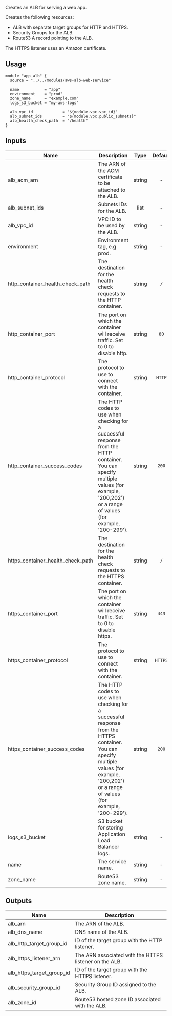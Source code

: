 Creates an ALB for serving a web app.

Creates the following resources:

* ALB with separate target groups for HTTP and HTTPS.
* Security Groups for the ALB.
* Route53 A record pointing to the ALB.

The HTTPS listener uses an Amazon certificate.

## Usage

```hcl
module "app_alb" {
  source = "../../modules/aws-alb-web-service"

  name           = "app"
  environment    = "prod"
  zone_name      = "example.com"
  logs_s3_bucket = "my-aws-logs"

  alb_vpc_id             = "${module.vpc.vpc_id}"
  alb_subnet_ids         = "${module.vpc.public_subnets}"
  alb_health_check_path  = "/health"
}
```


## Inputs

| Name | Description | Type | Default | Required |
|------|-------------|:----:|:-----:|:-----:|
| alb_acm_arn | The ARN of the ACM certificate to be attached to the ALB. | string | - | yes |
| alb_subnet_ids | Subnets IDs for the ALB. | list | - | yes |
| alb_vpc_id | VPC ID to be used by the ALB. | string | - | yes |
| environment | Environment tag, e.g prod. | string | - | yes |
| http_container_health_check_path | The destination for the health check requests to the HTTP container. | string | `/` | no |
| http_container_port | The port on which the container will receive traffic. Set to 0 to disable http. | string | `80` | no |
| http_container_protocol | The protocol to use to connect with the container. | string | `HTTP` | no |
| http_container_success_codes | The HTTP codes to use when checking for a successful response from the HTTP container. You can specify multiple values (for example, '200,202') or a range of values (for example, '200-299'). | string | `200` | no |
| https_container_health_check_path | The destination for the health check requests to the HTTPS container. | string | `/` | no |
| https_container_port | The port on which the container will receive traffic. Set to 0 to disable https. | string | `443` | no |
| https_container_protocol | The protocol to use to connect with the container. | string | `HTTPS` | no |
| https_container_success_codes | The HTTP codes to use when checking for a successful response from the HTTPS container. You can specify multiple values (for example, '200,202') or a range of values (for example, '200-299'). | string | `200` | no |
| logs_s3_bucket | S3 bucket for storing Application Load Balancer logs. | string | - | yes |
| name | The service name. | string | - | yes |
| zone_name | Route53 zone name. | string | - | yes |

## Outputs

| Name | Description |
|------|-------------|
| alb_arn | The ARN of the ALB. |
| alb_dns_name | DNS name of the ALB. |
| alb_http_target_group_id | ID of the target group with the HTTP listener. |
| alb_https_listener_arn | The ARN associated with the HTTPS listener on the ALB. |
| alb_https_target_group_id | ID of the target group with the HTTPS listener. |
| alb_security_group_id | Security Group ID assigned to the ALB. |
| alb_zone_id | Route53 hosted zone ID associated with the ALB. |

